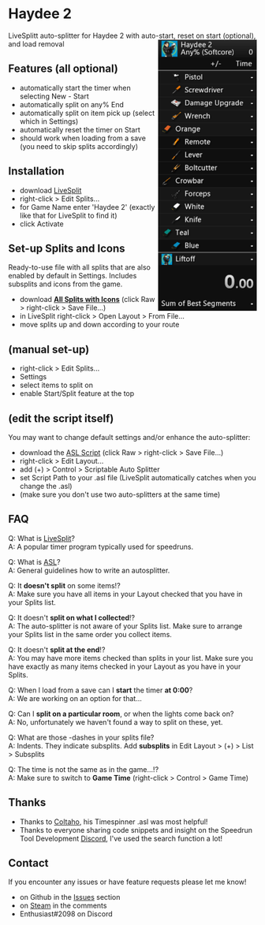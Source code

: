 # Haydee 2
LiveSplitt auto-splitter for Haydee 2 with auto-start, reset on start (optional), and load removal
<img align="right" width="200" height="550" src="https://raw.githubusercontent.com/EnthusiastNT/haydee2/main/livesplit_preview.png">

## Features (all optional)

- automatically start the timer when selecting New - Start
- automatically split on any% End
- automatically split on item pick up (select which in Settings)
- automatically reset the timer on Start
- should work when loading from a save (you need to skip splits accordingly)

## Installation 

- download [LiveSplit](https://livesplit.org/downloads/)
- right-click > Edit Splits...
- for Game Name enter 'Haydee 2' (exactly like that for LiveSplit to find it)
- click Activate

## Set-up Splits and Icons

Ready-to-use file with all splits that are also enabled by default in Settings.
Includes subsplits and icons from the game.

- download **[All Splits with Icons](Haydee_2_Splits_Icons.lss)** (click Raw > right-click > Save File...)
- in LiveSplit right-click > Open Layout > From File...
- move splits up and down according to your route

## (manual set-up)

- right-click > Edit Splits...
- Settings
- select items to split on
- enable Start/Split feature at the top

## (edit the script itself)

You may want to change default settings and/or enhance the auto-splitter:

- download the [ASL Script](haydee2.asl) (click Raw > right-click > Save File...)
- right-click > Edit Layout...
- add (+) > Control > Scriptable Auto Splitter
- set Script Path to your .asl file (LiveSplit automatically catches when you change the .asl)
- (make sure you don't use two auto-splitters at the same time)
  
## FAQ

Q: What is [LiveSplit](https://github.com/LiveSplit)?  
A: A popular timer program typically used for speedruns.

Q: What is [ASL](https://github.com/LiveSplit/LiveSplit.AutoSplitters)?  
A: General guidelines how to write an autosplitter.

Q: It **doesn't split** on some items!?  
A: Make sure you have all items in your Layout checked that you have in your Splits list.

Q: It doesn't **split on what I collected**!?  
A: The auto-splitter is not aware of your Splits list. Make sure to arrange your Splits list in the same order you collect items.

Q: It doesn't **split at the end**!?  
A: You may have more items checked than splits in your list. Make sure you have exactly as many items checked in your Layout as you have in your Splits.

Q: When I load from a save can I **start** the timer **at 0:00**?  
A: We are working on an option for that...

Q: Can I **split on a particular room**, or when the lights come back on?  
A: No, unfortunately we haven't found a way to split on these, yet.

Q: What are those -dashes in your splits file?  
A: Indents. They indicate subsplits. Add **subsplits** in Edit Layout > (+) > List > Subsplits

Q: The time is not the same as in the game...!?  
A: Make sure to switch to **Game Time** (right-click > Control > Game Time)

## Thanks

- Thanks to [Coltaho](https://github.com/Coltaho/), his Timespinner .asl was most helpful!
- Thanks to everyone sharing code snippets and insight on the Speedrun Tool Development [Discord](https://discord.gg/MtVmSggpVb), I've used the search function a lot!

## Contact

If you encounter any issues or have feature requests please let me know! 

- on Github in the [Issues](https://github.com/EnthusiastNT/haydee2/issues) section
- on [Steam](https://steamcommunity.com/sharedfiles/filedetails/?id=2315048067) in the comments
- Enthusiast#2098 on Discord
